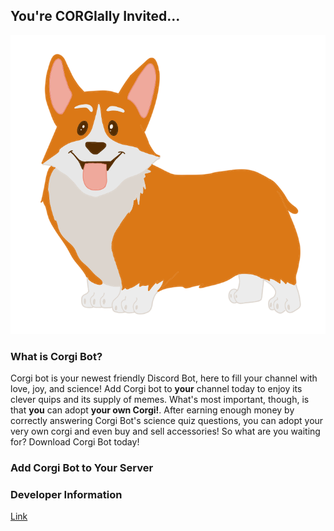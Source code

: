 
## You're CORGIally Invited...

![Corgi](/img/2.png)

### What is Corgi Bot?

Corgi bot is your newest friendly Discord Bot, here to fill your channel with love, joy, and science! Add Corgi bot to **your** channel today to enjoy its clever quips and its supply of memes. What's most important, though, is that **you** can adopt **your own Corgi!**. After earning enough money by correctly answering Corgi Bot's science quiz questions, you can adopt your very own corgi and even buy and sell accessories! So what are you waiting for? Download Corgi Bot today!

### Add Corgi Bot to Your Server

### Developer Information



[Link](url) 


